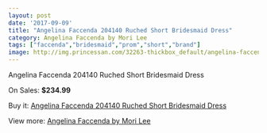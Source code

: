 ```yaml
---
layout: post
date: '2017-09-09'
title: "Angelina Faccenda 204140 Ruched Short Bridesmaid Dress"
category: Angelina Faccenda by Mori Lee
tags: ["faccenda","bridesmaid","prom","short","brand"]
image: http://img.princessan.com/32263-thickbox_default/angelina-faccenda-204140-ruched-short-bridesmaid-dress.jpg
---
```

Angelina Faccenda 204140 Ruched Short Bridesmaid Dress

On Sales: **$234.99**
<a href="https://www.princessan.com/en/14789-angelina-faccenda-204140-ruched-short-bridesmaid-dress.html"><amp-img layout="responsive" width="600" height="600" src="//img.princessan.com/32263-thickbox_default/angelina-faccenda-204140-ruched-short-bridesmaid-dress.jpg" alt="Angelina Faccenda 204140 Ruched Short Bridesmaid Dress 0" /></a>

Buy it: [Angelina Faccenda 204140 Ruched Short Bridesmaid Dress](https://www.princessan.com/en/14789-angelina-faccenda-204140-ruched-short-bridesmaid-dress.html "Angelina Faccenda 204140 Ruched Short Bridesmaid Dress")

View more: [Angelina Faccenda by Mori Lee](https://www.princessan.com/en/108- "Angelina Faccenda by Mori Lee")